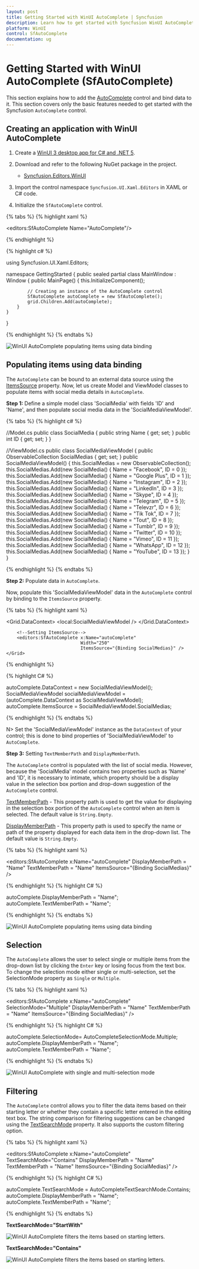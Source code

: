 ```yaml
---
layout: post
title: Getting Started with WinUI AutoComplete | Syncfusion
description: Learn how to get started with Syncfusion WinUI AutoComplete control and its suggestion list, and more in here.
platform: WinUI
control: SfAutoComplete
documentation: ug
---
```


# Getting Started with WinUI AutoComplete (SfAutoComplete)

This section explains how to add the [AutoComplete](https://help.syncfusion.com/cr/winui/Syncfusion.UI.Xaml.Editors.SfAutoComplete.html) control and bind data to it. This section covers only the basic features needed to get started with the Syncfusion `AutoComplete` control.

## Creating an application with WinUI AutoComplete

1. Create a [WinUI 3 desktop app for C# and .NET 5](https://docs.microsoft.com/en-us/windows/apps/winui/winui3/get-started-winui3-for-desktop).
2. Download and refer to the following NuGet package in the project.

    * [Syncfusion.Editors.WinUI](https://www.nuget.org/packages/Syncfusion.Editors.WinUI)

3. Import the control namespace `Syncfusion.UI.Xaml.Editors` in XAML or C# code.
4. Initialize the `SfAutoComplete` control.

{% tabs %}
{% highlight xaml %}

<Window
    x:Class="GettingStarted.MainWindow"
    xmlns="http://schemas.microsoft.com/winfx/2006/xaml/presentation"
    xmlns:x="http://schemas.microsoft.com/winfx/2006/xaml"
    xmlns:local="using:GettingStarted"
    xmlns:d="http://schemas.microsoft.com/expression/blend/2008"
    xmlns:mc="http://schemas.openxmlformats.org/markup-compatibility/2006"
    xmlns:editors="using:Syncfusion.UI.Xaml.Editors"
    mc:Ignorable="d">
    <Grid Name="grid">
        <!--Adding AutoComplete control -->
        <editors:SfAutoComplete Name="AutoComplete"/>
    </Grid>
</Window>

{% endhighlight %}

{% highlight c# %}

using Syncfusion.UI.Xaml.Editors;

namespace GettingStarted
{
    public sealed partial class MainWindow : Window
    {
        public MainPage()
        {
            this.InitializeComponent();

            // Creating an instance of the AutoComplete control
            SfAutoComplete autoComplete = new SfAutoComplete();
            grid.Children.Add(autoComplete);
        }
    }
}

{% endhighlight %}
{% endtabs %}

![WinUI AutoComplete populating items using data binding](GettingStarted_images/winui-autocomplete-control.png)

## Populating items using data binding

The `AutoComplete` can be bound to an external data source using the [ItemsSource](https://help.syncfusion.com/cr/winui/Syncfusion.UI.Xaml.Editors.DropDownListBase.html#Syncfusion_UI_Xaml_Editors_DropDownListBase_ItemsSource) property. Now, let us create Model and ViewModel classes to populate items with social media details in `AutoComplete`.

**Step 1:** Define a simple model class 'SocialMedia' with fields 'ID' and 'Name', and then populate social media data in the 'SocialMediaViewModel'.

{% tabs %}
{% highlight c# %}

//Model.cs
public class SocialMedia
{
    public string Name { get; set; }
    public int ID { get; set; }
}

//ViewModel.cs
public class SocialMediaViewModel
{
    public ObservableCollection<SocialMedia> SocialMedias { get; set; }
    public SocialMediaViewModel()
    {
        this.SocialMedias = new ObservableCollection<SocialMedia>();
        this.SocialMedias.Add(new SocialMedia() { Name = "Facebook", ID = 0 });
        this.SocialMedias.Add(new SocialMedia() { Name = "Google Plus", ID = 1 });
        this.SocialMedias.Add(new SocialMedia() { Name = "Instagram", ID = 2 });
        this.SocialMedias.Add(new SocialMedia() { Name = "LinkedIn", ID = 3 });
        this.SocialMedias.Add(new SocialMedia() { Name = "Skype", ID = 4 });
        this.SocialMedias.Add(new SocialMedia() { Name = "Telegram", ID = 5 });
        this.SocialMedias.Add(new SocialMedia() { Name = "Televzr", ID = 6 });
        this.SocialMedias.Add(new SocialMedia() { Name = "Tik Tok", ID = 7 });
        this.SocialMedias.Add(new SocialMedia() { Name = "Tout", ID = 8 });
        this.SocialMedias.Add(new SocialMedia() { Name = "Tumblr", ID = 9 });
        this.SocialMedias.Add(new SocialMedia() { Name = "Twitter", ID = 10 });
        this.SocialMedias.Add(new SocialMedia() { Name = "Vimeo", ID = 11 });
        this.SocialMedias.Add(new SocialMedia() { Name = "WhatsApp", ID = 12 });
        this.SocialMedias.Add(new SocialMedia() { Name = "YouTube", ID = 13 });
    }
}

{% endhighlight %}
{% endtabs %}

**Step 2:** Populate data in `AutoComplete`. 

Now, populate this 'SocialMediaViewModel' data in the `AutoComplete` control by binding to the `ItemsSource` property.

{% tabs %}
{% highlight xaml %}

<Window
    x:Class="GettingStarted.Window"
    xmlns="http://schemas.microsoft.com/winfx/2006/xaml/presentation"
    xmlns:x="http://schemas.microsoft.com/winfx/2006/xaml"
    xmlns:local="using:GettingStarted"
    xmlns:d="http://schemas.microsoft.com/expression/blend/2008"
    xmlns:mc="http://schemas.openxmlformats.org/markup-compatibility/2006"
    xmlns:editors="using:Syncfusion.UI.Xaml.Editors"
    mc:Ignorable="d"
    Background="{ThemeResource ApplicationPageBackgroundThemeBrush}">
    <Grid Name="grid">
       <Grid.DataContext>
            <local:SocialMediaViewModel />
       </Grid.DataContext>

        <!--Setting ItemsSource-->
        <editors:SfAutoComplete x:Name="autoComplete" 
                                Width="250"
                                ItemsSource="{Binding SocialMedias}" />
    </Grid>
</Window>

{% endhighlight %}

{% highlight C# %}

autoComplete.DataContext = new SocialMediaViewModel();
SocialMediaViewModel socialMediaViewModel = (autoComplete.DataContext as SocialMediaViewModel);
autoComplete.ItemsSource = SocialMediaViewModel.SocialMedias;

{% endhighlight %}
{% endtabs %}

N> Set the 'SocialMediaViewModel' instance as the `DataContext` of your control; this is done to bind properties of 'SocialMediaViewModel' to `AutoComplete`.

**Step 3:** Setting `TextMemberPath` and `DisplayMemberPath`.

The `AutoComplete` control is populated with the list of social media. However, because the 'SocialMedia' model contains two properties such as 'Name' and 'ID', it is necessary to intimate, which property should be a display value in the selection box portion and drop-down suggestion of the `AutoComplete` control.

[TextMemberPath](https://help.syncfusion.com/cr/winui/Syncfusion.UI.Xaml.Editors.DropDownListBase.html#Syncfusion_UI_Xaml_Editors_DropDownListBase_TextMemberPath) - This property path is used to get the value for displaying in the selection box portion of the `AutoComplete` control when an item is selected. The default value is `String.Empty`.

[DisplayMemberPath](https://help.syncfusion.com/cr/winui/Syncfusion.UI.Xaml.Editors.DropDownListBase.html#Syncfusion_UI_Xaml_Editors_DropDownListBase_DisplayMemberPath) - This property path is used to specify the name or path of the property displayed for each data item in the drop-down list. The default value is `String.Empty`.

{% tabs %}
{% highlight xaml %}

<editors:SfAutoComplete x:Name="autoComplete" 
                        DisplayMemberPath = "Name"
                        TextMemberPath = "Name"
                        ItemsSource="{Binding SocialMedias}" />

{% endhighlight %}
{% highlight C# %}

autoComplete.DisplayMemberPath = "Name";
autoComplete.TextMemberPath = "Name";

{% endhighlight %}
{% endtabs %}

![WinUI AutoComplete populating items using data binding](GettingStarted_images/winui-autocomplete-populating-data-binding.png)

## Selection

The `AutoComplete` allows the user to select single or multiple items from the drop-down list by clicking the `Enter` key or losing focus from the text box. To change the selection mode either single or multi-selection, set the SelectionMode property as `Single` or `Multiple`.

{% tabs %}
{% highlight xaml %}

<editors:SfAutoComplete x:Name="autoComplete"
                        SelectionMode="Multiple"
                        DisplayMemberPath = "Name"
                        TextMemberPath = "Name"
                        ItemsSource="{Binding SocialMedias}" />

{% endhighlight %}
{% highlight C# %}

autoComplete.SelectionMode= AutoCompleteSelectionMode.Multiple;
autoComplete.DisplayMemberPath = "Name";
autoComplete.TextMemberPath = "Name";

{% endhighlight %}
{% endtabs %}

![WinUI AutoComplete with single and multi-selection mode](GettingStarted_images/winui-autocomplete-single-multi-selection.png)

## Filtering

The `AutoComplete` control allows you to filter the data items based on their starting letter or whether they contain a specific letter entered in the editing text box. The string comparison for filtering suggestions can be changed using the [TextSearchMode](https://help.syncfusion.com/cr/winui/Syncfusion.UI.Xaml.Editors.SfAutoComplete.html#Syncfusion_UI_Xaml_Editors_SfAutoComplete_SelectionMode) property. It also supports the custom filtering option.

{% tabs %}
{% highlight xaml %}

<editors:SfAutoComplete x:Name="autoComplete"
                        TextSearchMode="Contains"
                        DisplayMemberPath = "Name"
                        TextMemberPath = "Name"
                        ItemsSource="{Binding SocialMedias}" />

{% endhighlight %}
{% highlight C# %}

autoComplete.TextSearchMode = AutoCompleteTextSearchMode.Contains;
autoComplete.DisplayMemberPath = "Name";
autoComplete.TextMemberPath = "Name";

{% endhighlight %}
{% endtabs %}

**TextSearchMode="StartWith"**

![WinUI AutoComplete filters the items based on starting letters.](GettingStarted_images/winui-autocomplete-startwith-filtering.gif)

**TextSearchMode="Contains"**

![WinUI AutoComplete filters the items based on starting letters.](GettingStarted_images/winui-autocomplete-contains-filtering.gif)
